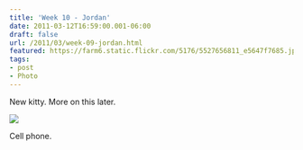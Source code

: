 ```yaml
---
title: 'Week 10 - Jordan'
date: 2011-03-12T16:59:00.001-06:00
draft: false
url: /2011/03/week-09-jordan.html
featured: https://farm6.static.flickr.com/5176/5527656811_e5647f7685.jpg
tags: 
- post
- Photo
---
```


New kitty. More on this later.

[![](https://farm6.static.flickr.com/5176/5527656811_e5647f7685.jpg)](https://www.flickr.com/photos/jhofker/5527656811/)

Cell phone.